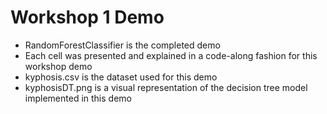 # Workshop 1 Demo
- RandomForestClassifier is the completed demo
- Each cell was presented and explained in a code-along fashion for this workshop demo
- kyphosis.csv is the dataset used for this demo
- kyphosisDT.png is a visual representation of the decision tree model implemented in this demo
